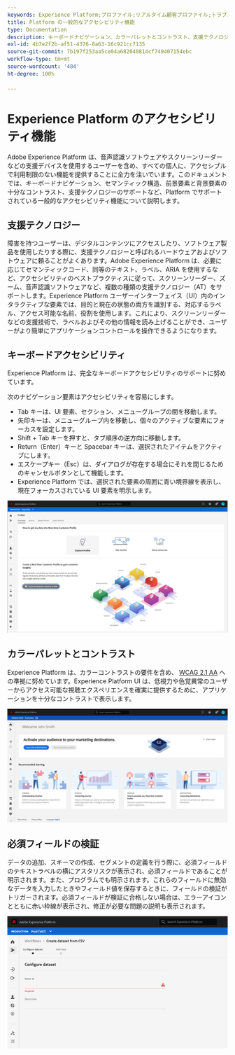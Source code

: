 ```yaml
---
keywords: Experience Platform;プロファイル;リアルタイム顧客プロファイル;トラブルシューティング;API;統合プロファイル;統合プロファイル;統合;プロファイル;rtcp;XDMグラフ
title: Platform の一般的なアクセシビリティ機能
type: Documentation
description: キーボードナビゲーション、カラーパレットとコントラスト、支援テクノロジーのサポートなど、Adobe Experience Platform でサポートされている一般的なアクセシビリティ機能について説明します。
exl-id: 4b7e2f2b-af51-4376-8a63-16c921cc7135
source-git-commit: 7b197f253aa5ce04a682040814cf749407154ebc
workflow-type: tm+mt
source-wordcount: '484'
ht-degree: 100%

---
```


# Experience Platform のアクセシビリティ機能

Adobe Experience Platform は、音声認識ソフトウェアやスクリーンリーダーなどの支援デバイスを使用するユーザーを含め、すべての個人に、アクセシブルで利用制限のない機能を提供することに全力を注いでいます。このドキュメントでは、キーボードナビゲーション、セマンティック構造、前景要素と背景要素の十分なコントラスト、支援テクノロジーのサポートなど、Platform でサポートされている一般的なアクセシビリティ機能について説明します。

## 支援テクノロジー

障害を持つユーザーは、デジタルコンテンツにアクセスしたり、ソフトウェア製品を使用したりする際に、支援テクノロジーと呼ばれるハードウェアおよびソフトウェアに頼ることがよくあります。Adobe Experience Platform は、必要に応じてセマンティックコード、同等のテキスト、ラベル、ARIA を使用するなど、アクセシビリティのベストプラクティスに従って、スクリーンリーダー、ズーム、音声認識ソフトウェアなど、複数の種類の支援テクノロジー（AT）をサポートします。Experience Platform ユーザーインターフェイス（UI）内のインタラクティブな要素では、目的と現在の状態の両方を識別する、対応するラベル、アクセス可能な名前、役割を使用します。これにより、スクリーンリーダーなどの支援技術で、ラベルおよびその他の情報を読み上げることができ、ユーザーがより簡単にアプリケーションコントロールを操作できるようになります。

## キーボードアクセシビリティ

Experience Platform は、完全なキーボードアクセシビリティのサポートに努めています。

次のナビゲーション要素はアクセシビリティを容易にします。
* Tab キーは、UI 要素、セクション、メニューグループの間を移動します。
* 矢印キーは、メニューグループ内を移動し、個々のアクティブな要素にフォーカスを設定します。
* Shift + Tab キーを押すと、タブ順序の逆方向に移動します。
* Return（Enter）キーと Spacebar キーは、選択されたアイテムをアクティブにします。
* エスケープキー（Esc）は、ダイアログが存在する場合にそれを閉じるためのキャンセルボタンとして機能します。
* Experience Platform では、選択された要素の周囲に青い境界線を表示し、現在フォーカスされている UI 要素を明示します。

![フォーカスされていることを示すために、選択された要素の周囲に表示される青い境界線。](images/profile-overview-tab.png)

## カラーパレットとコントラスト

Experience Platform は、カラーコントラストの要件を含め、 [WCAG 2.1 AA](https://www.w3.org/TR/WCAG/) への準拠に努めています。Experience Platform UI は、低視力や色覚異常のユーザーからアクセス可能な視聴エクスペリエンスを確実に提供するために、アプリケーションを十分なコントラストで表示します。

![ Experience Platform UI のホームページに表示されるカラーパレットとコントラスト。](images/homepage.png)

## 必須フィールドの検証

データの追加、スキーマの作成、セグメントの定義を行う際に、必須フィールドのテキストラベルの横にアスタリスクが表示され、必須フィールドであることが明示されます。また、プログラムでも明示されます。これらのフィールドに無効なデータを入力したときやフィールド値を保存するときに、フィールドの検証がトリガーされます。必須フィールドが検証に合格しない場合は、エラーアイコンとともに赤い枠線が表示され、修正が必要な問題の説明も表示されます。

![検証に合格していない必須フィールドのクローズアップ。フィールドが赤で表示され、エラーアイコンが表示されます。](images/field-validation.png)
